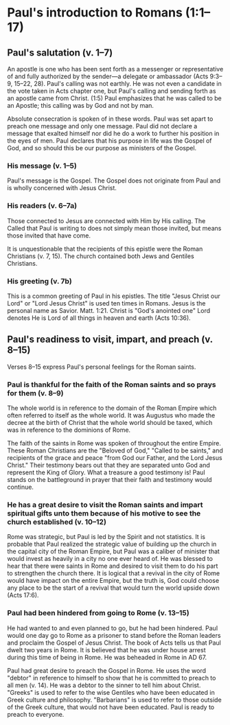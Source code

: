 # Paul's introduction to Romans (1:1–17)

## Paul's salutation (v. 1–7)

An apostle is one who has been sent forth as a messenger or representative of and fully authorized by the sender—a delegate or ambassador (Acts 9:3–9, 15–22, 28). Paul's calling was not earthly. He was not even a candidate in the vote taken in Acts chapter one, but Paul's calling and sending forth as an apostle came from Christ. (1:5) Paul emphasizes that he was called to be an Apostle; this calling was by God and not by man.

Absolute consecration is spoken of in these words. Paul was set apart to preach one message and only one message. Paul did not declare a message that exalted himself nor did he do a work to further his position in the eyes of men. Paul declares that his purpose in life was the Gospel of God, and so should this be our purpose as ministers of the Gospel.

### His message (v. 1–5)

Paul's message is the Gospel. The Gospel does not originate from Paul and is wholly concerned with Jesus Christ.

### His readers (v. 6–7a)

Those connected to Jesus are connected with Him by His calling. The Called that Paul is writing to does not simply mean those invited, but means those invited that have come.

It is unquestionable that the recipients of this epistle were the Roman Christians (v. 7, 15). The church contained both Jews and Gentiles Christians.

### His greeting (v. 7b)

This is a common greeting of Paul in his epistles. The title "Jesus Christ our Lord" or "Lord Jesus Christ" is used ten times in Romans. Jesus is the personal name as Savior. Matt. 1:21. Christ is "God's anointed one" Lord denotes He is Lord of all things in heaven and earth (Acts 10:36).

## Paul's readiness to visit, impart, and preach (v. 8–15)

Verses 8–15 express Paul's personal feelings for the Roman saints.

### Paul is thankful for the faith of the Roman saints and so prays for them (v. 8–9)

The whole world is in reference to the domain of the Roman Empire which often referred to itself as the whole world. It was Augustus who made the decree at the birth of Christ that the whole world should be taxed, which was in reference to the dominions of Rome.

The faith of the saints in Rome was spoken of throughout the entire Empire. These Roman Christians are the "Beloved of God," "Called to be saints," and recipients of the grace and peace "from God our Father, and the Lord Jesus Christ." Their testimony bears out that they are separated unto God and represent the King of Glory. What a treasure a good testimony is! Paul stands on the battleground in prayer that their faith and testimony would continue.

### He has a great desire to visit the Roman saints and impart spiritual gifts unto them because of his motive to see the church established (v. 10–12)

Rome was strategic, but Paul is led by the Spirit and not statistics. It is probable that Paul realized the strategic value of building up the church in the capital city of the Roman Empire, but Paul was a caliber of minister that would invest as heavily in a city no one ever heard of. He was blessed to hear that there were saints in Rome and desired to visit them to do his part to strengthen the church there. It is logical that a revival in the city of Rome would have impact on the entire Empire, but the truth is, God could choose any place to be the start of a revival that would turn the world upside down (Acts 17:6).

### Paul had been hindered from going to Rome (v. 13–15)

He had wanted to and even planned to go, but he had been hindered. Paul would one day go to Rome as a prisoner to stand before the Roman leaders and proclaim the Gospel of Jesus Christ. The book of Acts tells us that Paul dwelt two years in Rome. It is believed that he was under house arrest during this time of being in Rome. He was beheaded in Rome in AD 67.

Paul had great desire to preach the Gospel in Rome. He uses the word "debtor" in reference to himself to show that he is committed to preach to all men (v. 14). He was a debtor to the sinner to tell him about Christ. "Greeks" is used to refer to the wise Gentiles who have been educated in Greek culture and philosophy. "Barbarians" is used to refer to those outside of the Greek culture, that would not have been educated. Paul is ready to preach to everyone.
